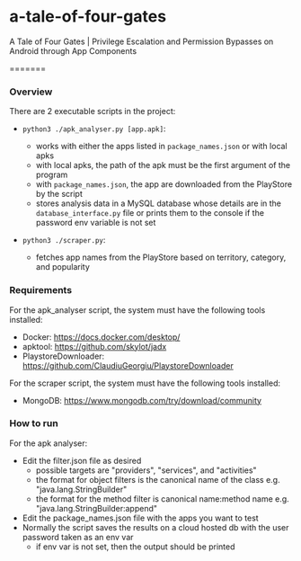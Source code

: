 # a-tale-of-four-gates
A Tale of Four Gates | Privilege Escalation and Permission Bypasses on Android through App Components

=======
### Overview
There are 2 executable scripts in the project:
* `python3 ./apk_analyser.py [app.apk]`:
  * works with either the apps listed in `package_names.json` or with local apks
  * with local apks, the path of the apk must be the first argument of the program
  * with `package_names.json`, the app are downloaded from the PlayStore by the script
  * stores analysis data in a MySQL database whose details are in the `database_interface.py` file 
    or prints them to the console if the password env variable is not set


* `python3 ./scraper.py`:
  * fetches app names from the PlayStore based on territory, category, and popularity

### Requirements
For the apk_analyser script, the system must have the following tools installed:
* Docker: https://docs.docker.com/desktop/
* apktool: https://github.com/skylot/jadx
* PlaystoreDownloader: https://github.com/ClaudiuGeorgiu/PlaystoreDownloader

For the scraper script, the system must have the following tools installed:
* MongoDB: https://www.mongodb.com/try/download/community

### How to run
For the apk analyser:
* Edit the filter.json file as desired
  * possible targets are "providers", "services", and "activities"
  * the format for object filters is the canonical name of the class e.g. "java.lang.StringBuilder"
  * the format for the method filter is canonical name:method name e.g. "java.lang.StringBuilder:append"
* Edit the package_names.json file with the apps you want to test
* Normally the script saves the results on a cloud hosted db with the user password taken as an env var
  * if env var is not set, then the output should be printed
